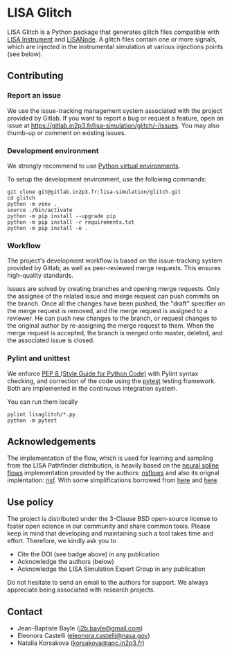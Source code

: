 # LISA Glitch

LISA Glitch is a Python package that generates glitch files compatible with [LISA Instrument](https://gitlab.in2p3.fr/lisa-simulation/instrument) and [LISANode](https://gitlab.in2p3.fr/j2b.bayle/LISANode). A glitch files contain one or more signals, which are injected in the instrumental simulation at various injections points (see below).

## Contributing

### Report an issue

We use the issue-tracking management system associated with the project provided by Gitlab. If you want to report a bug or request a feature, open an issue at <https://gitlab.in2p3.fr/lisa-simulation/glitch/-/issues>. You may also thumb-up or comment on existing issues.

### Development environment

We strongly recommend to use [Python virtual environments](https://docs.python.org/3/tutorial/venv.html).

To setup the development environment, use the following commands:

```shell
git clone git@gitlab.in2p3.fr:lisa-simulation/glitch.git
cd glitch
python -m venv .
source ./bin/activate
python -m pip install --upgrade pip
python -m pip install -r requirements.txt
python -m pip install -e .
```

### Workflow

The project's development workflow is based on the issue-tracking system provided by Gitlab, as well as peer-reviewed merge requests. This ensures high-quality standards.

Issues are solved by creating branches and opening merge requests. Only the assignee of the related issue and merge request can push commits on the branch. Once all the changes have been pushed, the "draft" specifier on the merge request is removed, and the merge request is assigned to a reviewer. He can push new changes to the branch, or request changes to the original author by re-assigning the merge request to them. When the merge request is accepted, the branch is merged onto master, deleted, and the associated issue is closed.

### Pylint and unittest

We enforce [PEP 8 (Style Guide for Python Code)](https://www.python.org/dev/peps/pep-0008/) with Pylint syntax checking, and correction of the code using the [pytest](https://docs.pytest.org/) testing framework. Both are implemented in the continuous integration system.

You can run them locally

```shell
pylint lisaglitch/*.py
python -m pytest
```

## Acknowledgements

The implementation of the flow, which is used for learning and sampling from the LISA Pathfinder distribution, is heavily based on the [neural spline flows](https://arxiv.org/abs/1906.04032) implementation provided by the authors: [nsflows](https://github.com/bayesiains/nflows) and also its orignal implentation: [nsf](https://github.com/bayesiains/nsf).
With some simplifications borrowed from [here](https://github.com/karpathy/pytorch-normalizing-flows) and [here](https://github.com/tonyduan/normalizing-flows/blob/master/nf/flows.py).

## Use policy

The project is distributed under the 3-Clause BSD open-source license to foster open science in our community and share common tools. Please keep in mind that developing and maintaining such a tool takes time and effort. Therefore, we kindly ask you to

* Cite the DOI (see badge above) in any publication
* Acknowledge the authors (below)
* Acknowledge the LISA Simulation Expert Group in any publication

Do not hesitate to send an email to the authors for support. We always appreciate being associated with research projects.

## Contact

* Jean-Baptiste Bayle (<j2b.bayle@gmail.com>)
* Eleonora Castelli (<eleonora.castelli@nasa.gov>)
* Natalia Korsakova (<korsakova@apc.in2p3.fr>)
